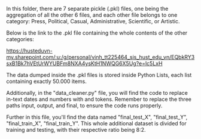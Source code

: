 In this folder, there are 7 separate pickle (.pkl) files, one being the aggregation of all the other 6 files, and each other file belongs to one category: Press, Political, Casual, Administrative, Scientific, or Artistic.

Below is the link to the .pkl file containing the whole contents of the other categories:

https://husteduvn-my.sharepoint.com/:u:/g/personal/vinh_tt225464_sis_hust_edu_vn/EQbkRY3sxB1Bk7hVEtUrWYUBFm8NXA4ysKtH1NWQG6X5Ug?e=lc5LxH

The data dumped inside the .pkl files is stored inside Python Lists, each list containing exactly 50.000 items.

Additionally, in the "data_cleaner.py" file, you will find the code to replace in-text dates and numbers with <date> and <number> tokens. Remember to replace the three paths input, output, and final, to ensure the code runs properly.

Further in this file, you'll find the data named "final_test_X", "final_test_Y", "final_train_X", "final_train_Y". This whole additional dataset is divided for training and testing, with their respective ratio being 8:2.
